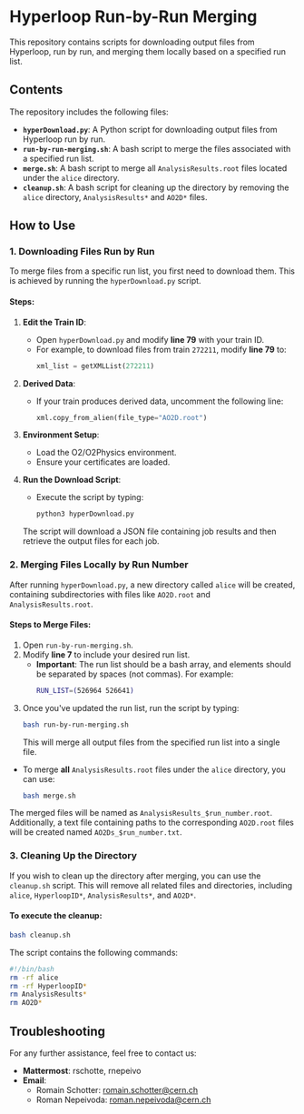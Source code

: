 
# Hyperloop Run-by-Run Merging

This repository contains scripts for downloading output files from Hyperloop, run by run, and merging them locally based on a specified run list.

## Contents

The repository includes the following files:

- **`hyperDownload.py`**: A Python script for downloading output files from Hyperloop run by run.
- **`run-by-run-merging.sh`**: A bash script to merge the files associated with a specified run list.
- **`merge.sh`**: A bash script to merge all `AnalysisResults.root` files located under the `alice` directory.
- **`cleanup.sh`**: A bash script for cleaning up the directory by removing the `alice` directory, `AnalysisResults*` and `AO2D*` files.

## How to Use

### 1. Downloading Files Run by Run

To merge files from a specific run list, you first need to download them. This is achieved by running the `hyperDownload.py` script.

#### Steps:
1. **Edit the Train ID**:
   - Open `hyperDownload.py` and modify **line 79** with your train ID.
   - For example, to download files from train `272211`, modify **line 79** to:  
     ```python
     xml_list = getXMLList(272211)
     ```

2. **Derived Data**:
   - If your train produces derived data, uncomment the following line:
     ```python
     xml.copy_from_alien(file_type="AO2D.root")
     ```

3. **Environment Setup**:
   - Load the O2/O2Physics environment.
   - Ensure your certificates are loaded.

4. **Run the Download Script**:
   - Execute the script by typing:
     ```bash
     python3 hyperDownload.py
     ```
   The script will download a JSON file containing job results and then retrieve the output files for each job.

### 2. Merging Files Locally by Run Number

After running `hyperDownload.py`, a new directory called `alice` will be created, containing subdirectories with files like `AO2D.root` and `AnalysisResults.root`.

#### Steps to Merge Files:
1. Open `run-by-run-merging.sh`.
2. Modify **line 7** to include your desired run list.
   - **Important**: The run list should be a bash array, and elements should be separated by spaces (not commas). For example:
     ```bash
     RUN_LIST=(526964 526641)
     ```
3. Once you've updated the run list, run the script by typing:
   ```bash
   bash run-by-run-merging.sh
   ```
   This will merge all output files from the specified run list into a single file.

- To merge **all** `AnalysisResults.root` files under the `alice` directory, you can use:
   ```bash
   bash merge.sh
   ```

The merged files will be named as `AnalysisResults_$run_number.root`. Additionally, a text file containing paths to the corresponding `AO2D.root` files will be created named `AO2Ds_$run_number.txt`.

### 3. Cleaning Up the Directory

If you wish to clean up the directory after merging, you can use the `cleanup.sh` script. This will remove all related files and directories, including `alice`, `HyperloopID*`, `AnalysisResults*`, and `AO2D*`.

#### To execute the cleanup:
```bash
bash cleanup.sh
```

The script contains the following commands:
```bash
#!/bin/bash
rm -rf alice
rm -rf HyperloopID*
rm AnalysisResults*
rm AO2D*
```

## Troubleshooting

For any further assistance, feel free to contact us:
- **Mattermost**: rschotte, rnepeivo
- **Email**:  
   - Romain Schotter: [romain.schotter@cern.ch](mailto:romain.schotter@cern.ch)
   - Roman Nepeivoda: [roman.nepeivoda@cern.ch](mailto:roman.nepeivoda@cern.ch)